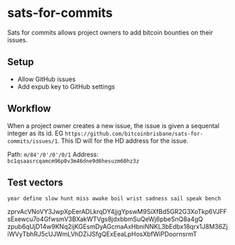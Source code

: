 # sats-for-commits
Sats for commits allows project owners to add bitcoin bounties on their issues.

## Setup

* Allow GitHub issues
* Add expub key to GitHub settings

## Workflow
When a project owner creates a new issue, the issue is given a sequental integer as its id.  EG `https://github.com/bitcoinbrisbane/sats-for-commits/issues/1`.  This ID will for the HD address for the issue.

Path: `m/84'/0'/0'/0/1`
Address: `bc1qsaasrcqamcm96p0v3m46dne9d6hesuzm60hz3z`

## Test vectors

`year define slow hunt miss awake boil wrist sadness sail speak bench`

zprvAcVNoVY3JwpXpEerADLkrqDY4jjgYpswM9SiXfBd5GR2G3XoTkp6VJFFsExewcu7o4GfwsmV3BXakWTVgs8jdxbbmSuQeWj6pbeSnQ8a4gQ
zpub6qUjD14w9KNq2ijKGEsmDyAGcmaAxHbniNNKL3bEdbx18qrx1J8M36ZjiWVyTbhRJ5cUJWmLVhDZiJSfgQExEeaLpHosXbfWiPDoornsrmT
